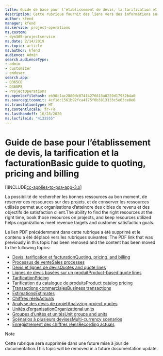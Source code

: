 ```yaml
---
title: Guide de base pour l’établissement de devis, la tarification et la facturation
description: Cette rubrique fournit des liens vers des informations sur les devis, la facturation et la tarification de base dans Project Service Automation.
author: kfend
manager: kfend
ms.service: project-operations
ms.custom:
- dyn365-projectservice
ms.date: 2/14/2019
ms.topic: article
ms.author: kfend
audience: Admin
search.audienceType:
- admin
- customizer
- enduser
search.app:
- D365CE
- D365PS
- ProjectOperations
ms.openlocfilehash: eb90c1ac2880dc07414276618a8259d17932b4a0
ms.sourcegitcommit: 4cf1dc1561b92fca4175f0b3813133c5e63ce8e6
ms.translationtype: HT
ms.contentlocale: fr-FR
ms.lasthandoff: 10/28/2020
ms.locfileid: "4132555"
---
```

# <a name="basic-guide-to-quoting-pricing-and-billing"></a><span data-ttu-id="ab197-103">Guide de base pour l’établissement de devis, la tarification et la facturation</span><span class="sxs-lookup"><span data-stu-id="ab197-103">Basic guide to quoting, pricing and billing</span></span>

[!INCLUDE[cc-applies-to-psa-app-3.x](../../includes/cc-applies-to-psa-app-3x.md)]

<span data-ttu-id="ab197-104">La possibilité de rechercher les bonnes ressources au bon moment, de réserver ces ressources sur des projets, et de conserver les ressources utilisés permet aux organisations d’atteindre des cibles de revenu et des objectifs de satisfaction client.</span><span class="sxs-lookup"><span data-stu-id="ab197-104">The ability to find the right resources at the right time, book those resources on projects, and keep resources utilized helps organizations meet revenue targets and customer satisfaction goals.</span></span> 

<span data-ttu-id="ab197-105">Le lien PDF précédemment dans cette rubrique a été supprimé et le contenu a été déplacé vers les rubriques suivantes :</span><span class="sxs-lookup"><span data-stu-id="ab197-105">The PDF link that was previously in this topic has been removed and the content has been moved to the following topics:</span></span>

- [<span data-ttu-id="ab197-106">Devis, tarification et facturation</span><span class="sxs-lookup"><span data-stu-id="ab197-106">Quoting, pricing, and billing</span></span>](../quote-bill-price.md)
- [<span data-ttu-id="ab197-107">Processus de vente</span><span class="sxs-lookup"><span data-stu-id="ab197-107">Sales processes</span></span>](../basic-sales-process.md)
- [<span data-ttu-id="ab197-108">Devis et lignes de devis</span><span class="sxs-lookup"><span data-stu-id="ab197-108">Quotes and quote lines</span></span>](../basic-quote-lines.md)
- [<span data-ttu-id="ab197-109">Lignes de devis basées sur un produit</span><span class="sxs-lookup"><span data-stu-id="ab197-109">Product-based quote lines</span></span>](../product-based-quote-lines.md)
- [<span data-ttu-id="ab197-110">Tarification</span><span class="sxs-lookup"><span data-stu-id="ab197-110">Pricing</span></span>](../basic-pricing.md)
- [<span data-ttu-id="ab197-111">Tarification du catalogue de produits</span><span class="sxs-lookup"><span data-stu-id="ab197-111">Product catalog pricing</span></span>](../product-catalog-pricing.md)
- [<span data-ttu-id="ab197-112">Transactions commerciales</span><span class="sxs-lookup"><span data-stu-id="ab197-112">Business transactions</span></span>](../basic-business-transactions.md)
- [<span data-ttu-id="ab197-113">Estimations</span><span class="sxs-lookup"><span data-stu-id="ab197-113">Estimates</span></span>](../estimates.md)
- [<span data-ttu-id="ab197-114">Chiffres réels</span><span class="sxs-lookup"><span data-stu-id="ab197-114">Actuals</span></span>](../actuals.md)
- [<span data-ttu-id="ab197-115">Analyse des devis de projet</span><span class="sxs-lookup"><span data-stu-id="ab197-115">Analyzing project quotes</span></span>](../basic-analyzing-quotes.md)
- [<span data-ttu-id="ab197-116">Unités d’organisation</span><span class="sxs-lookup"><span data-stu-id="ab197-116">Organizational units</span></span>](../advanced-organizational.md)
- [<span data-ttu-id="ab197-117">Groupes d’unités et unités</span><span class="sxs-lookup"><span data-stu-id="ab197-117">Unit groups and units</span></span>](../advanced-units.md)
- [<span data-ttu-id="ab197-118">Scénarios à plusieurs devises</span><span class="sxs-lookup"><span data-stu-id="ab197-118">Multi-currency scenarios</span></span>](../advanced-currency.md)
- [<span data-ttu-id="ab197-119">Enregistrement des chiffres réels</span><span class="sxs-lookup"><span data-stu-id="ab197-119">Recording actuals</span></span>](../advanced-actuals.md)

> [!NOTE]
> <span data-ttu-id="ab197-120">Cette rubrique sera supprimée dans une future mise à jour de documentation.</span><span class="sxs-lookup"><span data-stu-id="ab197-120">This topic will be removed in a future documentation update.</span></span> 
